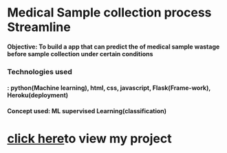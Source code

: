 # Medical Sample collection process Streamline
<h4><strong>Objective:</strong> To build a app that can predict the  of medical sample wastage before sample collection under certain conditions</h4>

<h3>Technologies used</h3>
<h4>: python(Machine learning), html, css, javascript, Flask(Frame-work), Heroku(deployment)</h4>

<h4>Concept used: ML supervised Learning(classification)</h4>

<h1> <a href="https://medical-sample-streamline.herokuapp.com/">click here</a>to view my project</h1>
